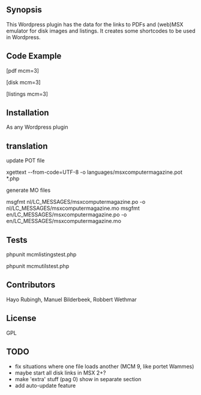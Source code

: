 ## Synopsis

This Wordpress plugin has the data for the links to PDFs and (web)MSX emulator for disk images and listings.
It creates some shortcodes to be used in Wordpress.

## Code Example

[pdf mcm=3]

[disk mcm=3]

[listings mcm=3]

## Installation

As any Wordpress plugin

## translation

update POT file

xgettext --from-code=UTF-8 -o languages/msxcomputermagazine.pot *.php

generate MO files

msgfmt nl/LC_MESSAGES/msxcomputermagazine.po -o nl/LC_MESSAGES/msxcomputermagazine.mo
msgfmt en/LC_MESSAGES/msxcomputermagazine.po -o en/LC_MESSAGES/msxcomputermagazine.mo


## Tests

phpunit mcmlistingstest.php

phpunit mcmutilstest.php

## Contributors

Hayo Rubingh, Manuel Bilderbeek, Robbert Wethmar

## License

GPL

## TODO
- fix situations where one file loads another (MCM 9, like portet Wammes)
- maybe start all disk links in MSX 2+?
- make 'extra' stuff (pag 0) show in separate section
- add auto-update feature